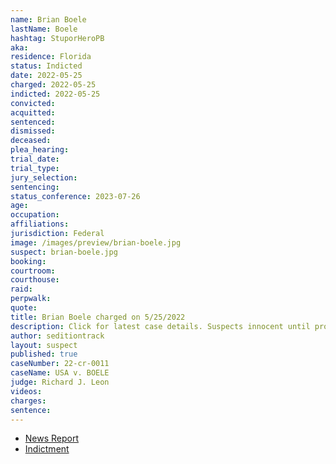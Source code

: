 ```yaml
---
name: Brian Boele
lastName: Boele
hashtag: StuporHeroPB
aka:
residence: Florida
status: Indicted
date: 2022-05-25
charged: 2022-05-25
indicted: 2022-05-25
convicted:
acquitted:
sentenced:
dismissed:
deceased:
plea_hearing:
trial_date:
trial_type:
jury_selection:
sentencing:
status_conference: 2023-07-26
age:
occupation:
affiliations:
jurisdiction: Federal
image: /images/preview/brian-boele.jpg
suspect: brian-boele.jpg
booking:
courtroom:
courthouse:
raid:
perpwalk:
quote:
title: Brian Boele charged on 5/25/2022
description: Click for latest case details. Suspects innocent until proven guilty.
author: seditiontrack
layout: suspect
published: true
caseNumber: 22-cr-0011
caseName: USA v. BOELE
judge: Richard J. Leon
videos:
charges:
sentence:
---
```

- [News Report](https://www.tampabay.com/news/clearwater/2022/06/03/men-from-clearwater-lakeland-latest-florida-arrests-in-us-capitol-riot/)
- [Indictment](https://www.justice.gov/usao-dc/case-multi-defendant/file/1510571/download)
